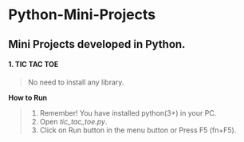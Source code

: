 # Python-Mini-Projects
## Mini Projects developed in Python.

#### **1. TIC TAC TOE**

>No need to install any library.

  **How to Run**
  >1. Remember! You have installed python(3+) in your PC.
  >2. Open *tic_tac_toe.py*.
  >3. Click on Run button in the menu button or Press F5 (fn+F5).
  
